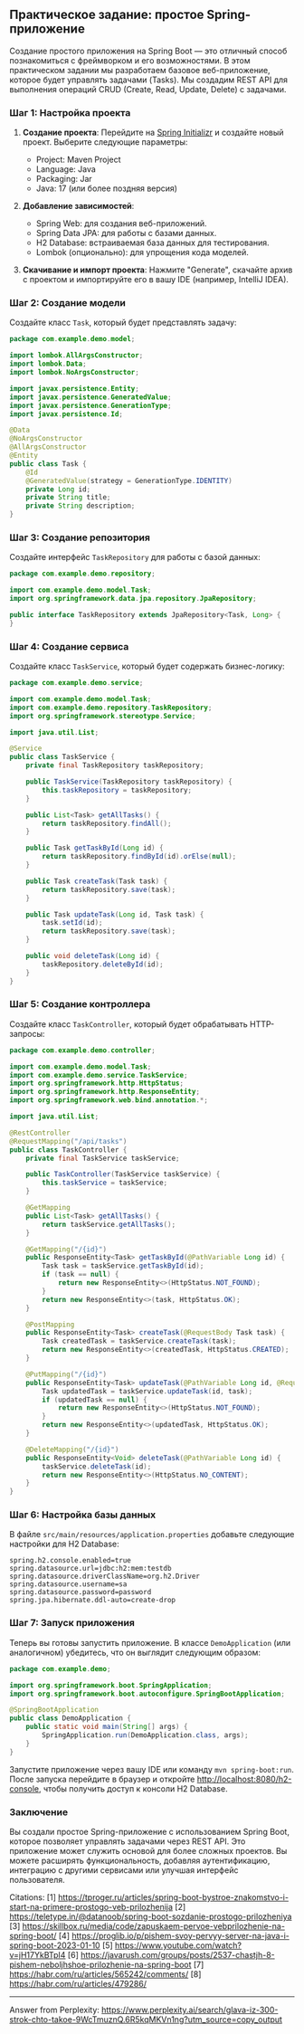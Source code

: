 ## Практическое задание: простое Spring-приложение

Создание простого приложения на Spring Boot — это отличный способ познакомиться с фреймворком и его возможностями. В этом практическом задании мы разработаем базовое веб-приложение, которое будет управлять задачами (Tasks). Мы создадим REST API для выполнения операций CRUD (Create, Read, Update, Delete) с задачами.

### Шаг 1: Настройка проекта

1. **Создание проекта**: Перейдите на [Spring Initializr](https://start.spring.io/) и создайте новый проект. Выберите следующие параметры:
   - Project: Maven Project
   - Language: Java
   - Packaging: Jar
   - Java: 17 (или более поздняя версия)

2. **Добавление зависимостей**:
   - Spring Web: для создания веб-приложений.
   - Spring Data JPA: для работы с базами данных.
   - H2 Database: встраиваемая база данных для тестирования.
   - Lombok (опционально): для упрощения кода моделей.

3. **Скачивание и импорт проекта**: Нажмите "Generate", скачайте архив с проектом и импортируйте его в вашу IDE (например, IntelliJ IDEA).

### Шаг 2: Создание модели

Создайте класс `Task`, который будет представлять задачу:

```java
package com.example.demo.model;

import lombok.AllArgsConstructor;
import lombok.Data;
import lombok.NoArgsConstructor;

import javax.persistence.Entity;
import javax.persistence.GeneratedValue;
import javax.persistence.GenerationType;
import javax.persistence.Id;

@Data
@NoArgsConstructor
@AllArgsConstructor
@Entity
public class Task {
    @Id
    @GeneratedValue(strategy = GenerationType.IDENTITY)
    private Long id;
    private String title;
    private String description;
}
```

### Шаг 3: Создание репозитория

Создайте интерфейс `TaskRepository` для работы с базой данных:

```java
package com.example.demo.repository;

import com.example.demo.model.Task;
import org.springframework.data.jpa.repository.JpaRepository;

public interface TaskRepository extends JpaRepository<Task, Long> {
}
```

### Шаг 4: Создание сервиса

Создайте класс `TaskService`, который будет содержать бизнес-логику:

```java
package com.example.demo.service;

import com.example.demo.model.Task;
import com.example.demo.repository.TaskRepository;
import org.springframework.stereotype.Service;

import java.util.List;

@Service
public class TaskService {
    private final TaskRepository taskRepository;

    public TaskService(TaskRepository taskRepository) {
        this.taskRepository = taskRepository;
    }

    public List<Task> getAllTasks() {
        return taskRepository.findAll();
    }

    public Task getTaskById(Long id) {
        return taskRepository.findById(id).orElse(null);
    }

    public Task createTask(Task task) {
        return taskRepository.save(task);
    }

    public Task updateTask(Long id, Task task) {
        task.setId(id);
        return taskRepository.save(task);
    }

    public void deleteTask(Long id) {
        taskRepository.deleteById(id);
    }
}
```

### Шаг 5: Создание контроллера

Создайте класс `TaskController`, который будет обрабатывать HTTP-запросы:

```java
package com.example.demo.controller;

import com.example.demo.model.Task;
import com.example.demo.service.TaskService;
import org.springframework.http.HttpStatus;
import org.springframework.http.ResponseEntity;
import org.springframework.web.bind.annotation.*;

import java.util.List;

@RestController
@RequestMapping("/api/tasks")
public class TaskController {
    private final TaskService taskService;

    public TaskController(TaskService taskService) {
        this.taskService = taskService;
    }

    @GetMapping
    public List<Task> getAllTasks() {
        return taskService.getAllTasks();
    }

    @GetMapping("/{id}")
    public ResponseEntity<Task> getTaskById(@PathVariable Long id) {
        Task task = taskService.getTaskById(id);
        if (task == null) {
            return new ResponseEntity<>(HttpStatus.NOT_FOUND);
        }
        return new ResponseEntity<>(task, HttpStatus.OK);
    }

    @PostMapping
    public ResponseEntity<Task> createTask(@RequestBody Task task) {
        Task createdTask = taskService.createTask(task);
        return new ResponseEntity<>(createdTask, HttpStatus.CREATED);
    }

    @PutMapping("/{id}")
    public ResponseEntity<Task> updateTask(@PathVariable Long id, @RequestBody Task task) {
        Task updatedTask = taskService.updateTask(id, task);
        if (updatedTask == null) {
            return new ResponseEntity<>(HttpStatus.NOT_FOUND);
        }
        return new ResponseEntity<>(updatedTask, HttpStatus.OK);
    }

    @DeleteMapping("/{id}")
    public ResponseEntity<Void> deleteTask(@PathVariable Long id) {
        taskService.deleteTask(id);
        return new ResponseEntity<>(HttpStatus.NO_CONTENT);
    }
}
```

### Шаг 6: Настройка базы данных

В файле `src/main/resources/application.properties` добавьте следующие настройки для H2 Database:

```properties
spring.h2.console.enabled=true
spring.datasource.url=jdbc:h2:mem:testdb
spring.datasource.driverClassName=org.h2.Driver
spring.datasource.username=sa
spring.datasource.password=password
spring.jpa.hibernate.ddl-auto=create-drop
```

### Шаг 7: Запуск приложения

Теперь вы готовы запустить приложение. В классе `DemoApplication` (или аналогичном) убедитесь, что он выглядит следующим образом:

```java
package com.example.demo;

import org.springframework.boot.SpringApplication;
import org.springframework.boot.autoconfigure.SpringBootApplication;

@SpringBootApplication
public class DemoApplication {
    public static void main(String[] args) {
        SpringApplication.run(DemoApplication.class, args);
    }
}
```

Запустите приложение через вашу IDE или команду `mvn spring-boot:run`. После запуска перейдите в браузер и откройте [http://localhost:8080/h2-console](http://localhost:8080/h2-console), чтобы получить доступ к консоли H2 Database.

### Заключение

Вы создали простое Spring-приложение с использованием Spring Boot, которое позволяет управлять задачами через REST API. Это приложение может служить основой для более сложных проектов. Вы можете расширять функциональность, добавляя аутентификацию, интеграцию с другими сервисами или улучшая интерфейс пользователя.

Citations:
[1] https://tproger.ru/articles/spring-boot-bystroe-znakomstvo-i-start-na-primere-prostogo-veb-prilozhenija
[2] https://teletype.in/@datanoob/spring-boot-sozdanie-prostogo-prilozheniya
[3] https://skillbox.ru/media/code/zapuskaem-pervoe-vebprilozhenie-na-spring-boot/
[4] https://proglib.io/p/pishem-svoy-pervyy-server-na-java-i-spring-boot-2023-01-10
[5] https://www.youtube.com/watch?v=jH17YkBTpI4
[6] https://javarush.com/groups/posts/2537-chastjh-8-pishem-neboljhshoe-prilozhenie-na-spring-boot
[7] https://habr.com/ru/articles/565242/comments/
[8] https://habr.com/ru/articles/479286/

---
Answer from Perplexity: https://www.perplexity.ai/search/glava-iz-300-strok-chto-takoe-9WcTmuznQ.6R5kqMKVn1ng?utm_source=copy_output
